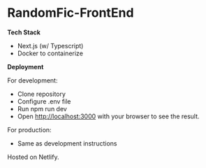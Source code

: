 # RandomFic-FrontEnd

__Tech Stack__

+ Next.js (w/ Typescript)
+ Docker to containerize

__Deployment__

For development:

+ Clone repository
+ Configure .env file
+ Run npm run dev
+ Open [http://localhost:3000](http://localhost:3000) with your browser to see the result.

For production:

+ Same as development instructions

Hosted on Netlify.
